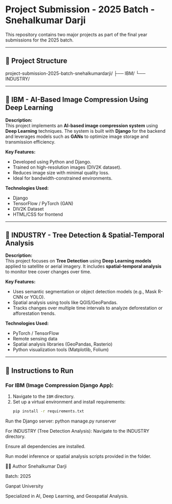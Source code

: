# Project Submission - 2025 Batch - Snehalkumar Darji

This repository contains two major projects as part of the final year submissions for the 2025 batch.

---

## 📁 Project Structure

project-submission-2025-batch-snehalkumardarji/
├── IBM/
└── INDUSTRY/

---

## 📂 IBM - AI-Based Image Compression Using Deep Learning

**Description:**  
This project implements an **AI-based image compression system** using **Deep Learning** techniques. The system is built with **Django** for the backend and leverages models such as **GANs** to optimize image storage and transmission efficiency.

**Key Features:**
- Developed using Python and Django.
- Trained on high-resolution images (DIV2K dataset).
- Reduces image size with minimal quality loss.
- Ideal for bandwidth-constrained environments.

**Technologies Used:**
- Django
- TensorFlow / PyTorch (GAN)
- DIV2K Dataset
- HTML/CSS for frontend

---

## 📂 INDUSTRY - Tree Detection & Spatial-Temporal Analysis

**Description:**  
This project focuses on **Tree Detection** using **Deep Learning models** applied to satellite or aerial imagery. It includes **spatial-temporal analysis** to monitor tree cover changes over time.

**Key Features:**
- Uses semantic segmentation or object detection models (e.g., Mask R-CNN or YOLO).
- Spatial analysis using tools like QGIS/GeoPandas.
- Tracks changes over multiple time intervals to analyze deforestation or afforestation trends.

**Technologies Used:**
- PyTorch / TensorFlow
- Remote sensing data
- Spatial analysis libraries (GeoPandas, Rasterio)
- Python visualization tools (Matplotlib, Folium)

---

## 📌 Instructions to Run

### For IBM (Image Compression Django App):

1. Navigate to the `IBM` directory.
2. Set up a virtual environment and install requirements:
   ```bash
   pip install -r requirements.txt
Run the Django server:
python manage.py runserver

For INDUSTRY (Tree Detection Analysis):
Navigate to the INDUSTRY directory.

Ensure all dependencies are installed.

Run model inference or spatial analysis scripts provided in the folder.

👨‍💻 Author
Snehalkumar Darji

Batch: 2025

Ganpat University

Specialized in AI, Deep Learning, and Geospatial Analysis.
